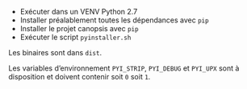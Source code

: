  * Exécuter dans un VENV Python 2.7
 * Installer préalablement toutes les dépendances avec `pip`
 * Installer le projet canopsis avec `pip`
 * Exécuter le script `pyinstaller.sh`

Les binaires sont dans `dist`.

Les variables d’environnement `PYI_STRIP`, `PYI_DEBUG` et `PYI_UPX` sont à disposition et doivent contenir soit `0` soit `1`.
